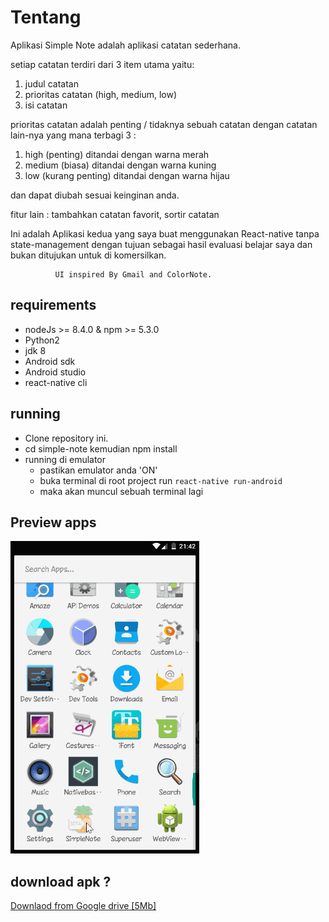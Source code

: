 # Tentang
Aplikasi Simple Note adalah aplikasi catatan sederhana.

setiap catatan terdiri dari 3 item utama yaitu:
 <ol>
     <li>judul catatan</li>
     <li>prioritas catatan (high, medium, low)</li>
     <li>isi catatan</li>
  </ol>

prioritas catatan adalah penting / tidaknya sebuah catatan dengan catatan lain-nya yang mana terbagi 3 :
     <ol>
          <li>high (penting) ditandai dengan warna merah</li>
          <li>medium (biasa) ditandai dengan warna kuning</li>
          <li>low (kurang penting) ditandai dengan warna hijau</li>
     </ol>
 dan dapat diubah sesuai keinginan anda.

fitur lain : tambahkan catatan favorit, sortir catatan

Ini adalah Aplikasi kedua yang saya buat menggunakan React-native tanpa state-management dengan tujuan sebagai hasil evaluasi belajar saya dan bukan ditujukan untuk di komersilkan.

              UI inspired By Gmail and ColorNote.
              
  ## requirements

 * nodeJs >= 8.4.0 & npm >= 5.3.0
 * Python2
 * jdk 8
 * Android sdk
 * Android studio
 * react-native cli

## running
 * Clone repository ini.
 * cd simple-note kemudian npm install
 * running di emulator
      * pastikan emulator anda 'ON'
      * buka terminal di root project run `react-native run-android`
      * maka akan muncul sebuah terminal lagi
 

 ## Preview apps
 <img src="react-native.gif" alt="Preview" height=500>


 ## download apk ?
<a href="https://drive.google.com/open?id=18CVlv5OFnOPHYyLLt6oU-MhGUDRgJdXG" target="_blank">Downlaod from Google drive [5Mb]</a>
